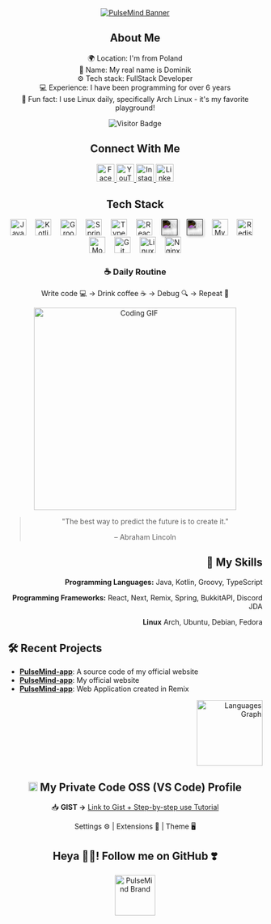 <!-- Hello Banner -->
<div align="center">
  <a href="https://pulsemind.pl" target="_blank">
    <img src="https://pulsemind.pl/image/BANNER.png" alt="PulseMind Banner" />
  </a>
</div>

<!-- About Me -->
<div align="center">
  <h2>About Me</h2>
  
  🌍 Location: I'm from Poland  
  🪪 Name: My real name is Dominik  
  ⚙️ Tech stack: FullStack Developer  
  💻 Experience: I have been programming for over 6 years  
  🐧 Fun fact: I use Linux daily, specifically Arch Linux - it's my favorite playground!
  
  <img src="https://visitor-badge.laobi.icu/badge?page_id=PulseMind.PulseMind" alt="Visitor Badge" />
</div>

<!-- Media -->
<div align="center">
  <h2>Connect With Me</h2>
  
<a href="https://facebook.com/PulseMindPL" target="_blank">
  <img src="https://img.shields.io/badge/Facebook-%231877F2.svg?style=for-the-badge&logo=facebook&logoColor=white" height="35" alt="Facebook" />
</a>
<a href="https://youtube.com/@PulseMindPL" target="_blank">
  <img src="https://img.shields.io/badge/Youtube-%23FF0000.svg?style=for-the-badge&logo=youtube&logoColor=white" height="35" alt="YouTube" />
</a>
<a href="https://instagram.com/PulseMindPL" target="_blank">
  <img src="https://img.shields.io/badge/Instagram-%23E4405F.svg?style=for-the-badge&logo=instagram&logoColor=white" height="35" alt="Instagram" />
</a>
<a href="https://www.linkedin.com/in/pulsemind/" target="_blank">
  <img src="https://img.shields.io/badge/LinkedIn-%230077B5.svg?style=for-the-badge&logo=linkedin&logoColor=white" height="35" alt="LinkedIn" />
</a>
</div>

<!-- Tech Stack -->
<div align="center">
  <h2>Tech Stack</h2>

<img src="https://cdn.jsdelivr.net/gh/devicons/devicon/icons/java/java-original.svg" height="32" alt="Java" title="Java" />
<img width="10" />
<img src="https://cdn.jsdelivr.net/gh/devicons/devicon/icons/kotlin/kotlin-original.svg" height="32" alt="Kotlin" title="Kotlin" />
<img width="10" />
<img src="https://cdn.jsdelivr.net/gh/devicons/devicon/icons/groovy/groovy-original.svg" height="32" alt="Groovy" title="Groovy" />
<img width="10" />
<img src="https://cdn.jsdelivr.net/gh/devicons/devicon/icons/spring/spring-original.svg" height="32" alt="Spring" title="Spring" />
<img width="10" />
<img src="https://cdn.jsdelivr.net/gh/devicons/devicon/icons/typescript/typescript-original.svg" height="32" alt="TypeScript" title="TypeScript" />
<img width="10" />
<img src="https://cdn.jsdelivr.net/gh/devicons/devicon/icons/react/react-original.svg" height="32" alt="React" title="React" />
<img width="10" />
<img src="https://cdn.jsdelivr.net/gh/devicons/devicon/icons/nextjs/nextjs-original.svg" height="32" alt="Next.js" title="Next.js" style="filter: invert(100%) drop-shadow(2px 2px 2px rgba(0, 0, 0, 0.5));" />
<img width="10" />
<img src="https://cdn.jsdelivr.net/npm/simple-icons@v8/icons/remix.svg" height="32" alt="Remix" title="Remix" style="filter: invert(100%) drop-shadow(2px 2px 2px rgba(0, 0, 0, 0.5));" />
<img width="10" />
<img src="https://cdn.jsdelivr.net/gh/devicons/devicon/icons/mysql/mysql-original.svg" height="32" alt="MySQL" title="MySQL" />
<img width="10" />
<img src="https://cdn.jsdelivr.net/gh/devicons/devicon/icons/redis/redis-original.svg" height="32" alt="Redis" title="Redis" />
<img width="10" />
<img src="https://cdn.jsdelivr.net/gh/devicons/devicon/icons/mongodb/mongodb-original.svg" height="32" alt="MongoDB" title="MongoDB" />
<img width="10" />
<img src="https://cdn.jsdelivr.net/gh/devicons/devicon/icons/git/git-original.svg" height="32" alt="Git" title="Git" />
<img width="10" />
<img src="https://cdn.jsdelivr.net/gh/devicons/devicon/icons/linux/linux-original.svg" height="32" alt="Linux" title="Linux" />
<img width="10" />
<img src="https://cdn.jsdelivr.net/gh/devicons/devicon/icons/nginx/nginx-original.svg" height="32" alt="Nginx" title="Nginx" />
</div>

<!-- Daily Routine -->
<div align="center">
  <h3>☕ Daily Routine</h3>
  <p>Write code 💻 → Drink coffee ☕ → Debug 🔍 → Repeat 🔄</p>
</div>

<!-- Coding GIF -->
<div align="center">
  <img src="https://media.giphy.com/media/qgQUggAC3Pfv687qPC/giphy.gif" width="400" alt="Coding GIF" />
</div>

<!-- Quote -->
<div align="center">
  <blockquote>
    <p>"The best way to predict the future is to create it."</p>
    <footer>– Abraham Lincoln</footer>
  </blockquote>
</div>

<!-- Skills -->
<div align="right">
  <h2>🎨 My Skills</h2>

**Programming Languages:** Java, Kotlin, Groovy, TypeScript

**Programming Frameworks:** React, Next, Remix, Spring, BukkitAPI, Discord JDA

**Linux** Arch, Ubuntu, Debian, Fedora

</div>

<!-- Projects -->
<h2>🛠️ Recent Projects</h2>

- **[PulseMind-app](https://github.com/PulseMind/pulsemind-app)**: A source code of my official website
- **[PulseMind-app](https://github.com/PulseMind/pulsemind-app)**: My official website
- **[PulseMind-app](https://github.com/PulseMind/pulsemind-app)**: Web Application created in Remix

<!-- Stats -->
<div align="right">
  <a href="#">
    <img src="https://github-readme-stats.vercel.app/api/top-langs?username=PulseMind&locale=en&hide_title=false&layout=compact&card_width=280&langs_count=5&theme=tokyonight&hide_border=false" height="130" alt="Languages Graph" />
  </a>
</div>

<!-- Code OSS Configuration -->
<div align="center">
  <h2><img src="https://cdn.jsdelivr.net/gh/devicons/devicon/icons/vscode/vscode-original.svg" alt="VS Code Logo" width="18" /> My Private Code OSS (VS Code) Profile</h2>

📥 **GIST →** [Link to Gist + Step-by-step use Tutorial](https://gist.github.com/PulseMind/1bf125b8d32583d902c55d501bfbea9a)

Settings ⚙️ | Extensions 🧩 | Theme 🖥️

</div>

<!-- Follow Me -->
<div align="center">
  <h2>Heya 👋🏻! Follow me on GitHub ❣️</h2>
    <a href="https://pulsemind.pl" target="_blank">
    <img src="https://pulsemind.pl/image/BRAND.png" width="80" alt="PulseMind Brand" />
  </a>
</div>
